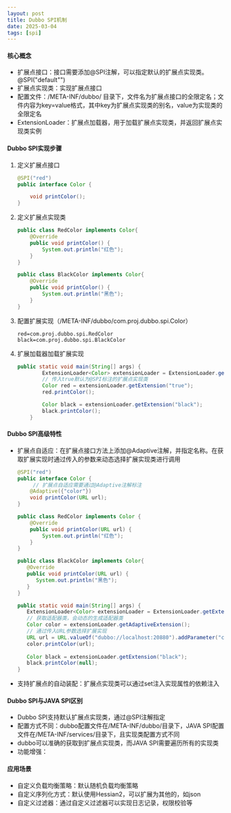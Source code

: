 ```yaml
---
layout: post
title: Dubbo SPI机制
date: 2025-03-04
tags: [spi]
---
```


#### 核心概念
- 扩展点接口：接口需要添加@SPI注解，可以指定默认的扩展点实现类。@SPI("default"")
- 扩展点实现类：实现扩展点接口
- 配置文件：/META-INF/dubbo/ 目录下，文件名为扩展点接口的全限定名；文件内容为key=value格式，其中key为扩展点实现类的别名，value为实现类的全限定名
- ExtensionLoader：扩展点加载器，用于加载扩展点实现类，并返回扩展点实现类实例

#### Dubbo SPI实现步骤
1. 定义扩展点接口
    ```java
    @SPI("red")
    public interface Color {
    
        void printColor();
    }
    ```
2. 定义扩展点实现类
    ```java
    public class RedColor implements Color{
        @Override
        public void printColor() {
            System.out.println("红色");
        }
    }
    
    public class BlackColor implements Color{
        @Override
        public void printColor() {
            System.out.println("黑色");
        }
    }
    ```
3. 配置扩展实现（/META-INF/dubbo/com.proj.dubbo.spi.Color）
    ```properties
    red=com.proj.dubbo.spi.RedColor
    black=com.proj.dubbo.spi.BlackColor
    ```
4. 扩展加载器加载扩展实现
    ```java
    public static void main(String[] args) {
            ExtensionLoader<Color> extensionLoader = ExtensionLoader.getExtensionLoader(Color.class);
            // 传入true默认为@SPI标注的扩展点实现类
            Color red = extensionLoader.getExtension("true");
            red.printColor();
    
            Color black = extensionLoader.getExtension("black");
            black.printColor();
        }
    ```
   
#### Dubbo SPI高级特性
- 扩展点自适应：在扩展点接口方法上添加@Adaptive注解，并指定名称。在获取扩展实现时通过传入的参数来动态选择扩展实现类进行调用
   ```java
   @SPI("red")
   public interface Color {
        // 扩展点自适应需要通过@Adaptive注解标注
       @Adaptive({"color"})
       void printColor(URL url);
   }
   
   public class RedColor implements Color {
       @Override
       public void printColor(URL url) {
           System.out.println("红色");
       }
   }
   
   public class BlackColor implements Color{
      @Override
      public void printColor(URL url) {
         System.out.println("黑色");
      }
   }
   
   public static void main(String[] args) {
      ExtensionLoader<Color> extensionLoader = ExtensionLoader.getExtensionLoader(Color.class);
      // 获取适配器类，会动态的生成适配器类
      Color color = extensionLoader.getAdaptiveExtension();
      // 通过传入URL参数选择扩展实现
      URL url = URL.valueOf("dubbo://localhost:20880").addParameter("color", "red");
      color.printColor(url);
      
      Color black = extensionLoader.getExtension("black");
      black.printColor(null);
   }
   ```
- 支持扩展点的自动装配：扩展点实现类可以通过set注入实现属性的依赖注入
   
#### Dubbo SPI与JAVA SPI区别
- Dubbo SPI支持默认扩展点实现类，通过@SPI注解指定
- 配置方式不同：dubbo配置文件在/META-INF/dubbo/目录下，JAVA SPI配置文件在/META-INF/services/目录下，且实现类配置方式不同
- dubbo可以准确的获取到扩展点实现类，而JAVA SPI需要遍历所有的实现类
- 功能增强：

#### 应用场景
- 自定义负载均衡策略：默认随机负载均衡策略
- 自定义序列化方式：默认使用Hessian2，可以扩展为其他的，如json
- 自定义过滤器：通过自定义过滤器可以实现日志记录，权限校验等

